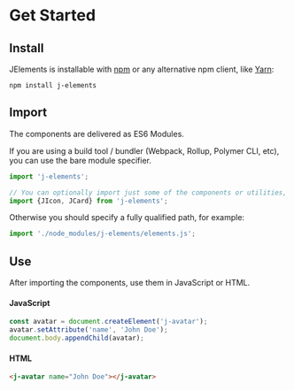 # Get Started

## Install

JElements is installable with [npm](https://npmjs.org) or any alternative npm client, like [Yarn](https://yarnpkg.com/en/):

```
npm install j-elements
```

## Import

The components are delivered as ES6 Modules.

If you are using a build tool / bundler (Webpack, Rollup, Polymer CLI, etc), you can use the bare module specifier.

```javascript
import 'j-elements';

// You can optionally import just some of the components or utilities, for example:
import {JIcon, JCard} from 'j-elements';
```

Otherwise you should specify a fully qualified path, for example:

```javascript
import './node_modules/j-elements/elements.js';
```


## Use

After importing the components, use them in JavaScript or HTML.

#### JavaScript
```javascript
const avatar = document.createElement('j-avatar');
avatar.setAttribute('name', 'John Doe');
document.body.appendChild(avatar);
```

#### HTML
```html
<j-avatar name="John Doe"></j-avatar>
```
